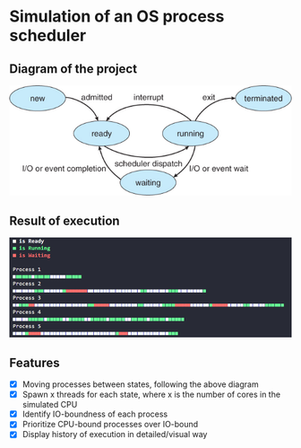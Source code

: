 # Simulation of an OS process scheduler

## Diagram of the project
![Process states graph](https://github.com/Vanfarock/process_scheduler/blob/master/processes_states_graph.jpg)

## Result of execution
![Visual result of the execution](https://github.com/Vanfarock/process_scheduler/blob/master/visual_result.png)

## Features
- [X] Moving processes between states, following the above diagram
- [X] Spawn x threads for each state, where x is the number of cores in the simulated CPU
- [X] Identify IO-boundness of each process
- [X] Prioritize CPU-bound processes over IO-bound
- [X] Display history of execution in detailed/visual way
